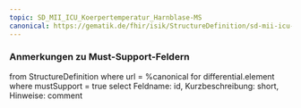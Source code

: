 ```yaml
---
topic: SD_MII_ICU_Koerpertemperatur_Harnblase-MS
canonical: https://gematik.de/fhir/isik/StructureDefinition/sd-mii-icu-koerpertemperatur-harnblase
---
```


### Anmerkungen zu Must-Support-Feldern

<fql>
from
	StructureDefinition
where 
    url = %canonical
for differential.element
where mustSupport = true
select
	Feldname: id, Kurzbeschreibung: short, Hinweise: comment
</fql>

